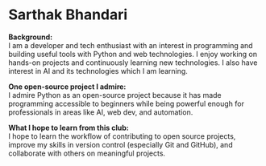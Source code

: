 # Sarthak Bhandari

**Background:**  
I am a developer and tech enthusiast with an interest in programming and building useful tools with Python and web technologies. I enjoy working on hands-on projects and continuously learning new technologies. I also have interest in AI and its technologies which I am learning.

**One open-source project I admire:**  
I admire Python as an open-source project because it has made programming accessible to beginners while being powerful enough for professionals in areas like AI, web dev, and automation.

**What I hope to learn from this club:**  
I hope to learn the workflow of contributing to open source projects, improve my skills in version control (especially Git and GitHub), and collaborate with others on meaningful projects.
